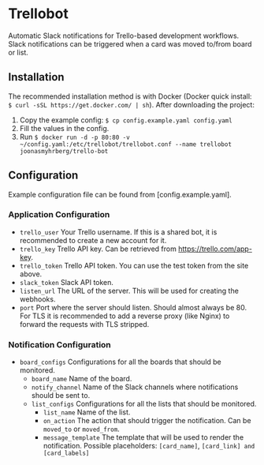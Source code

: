 # Trellobot

Automatic Slack notifications for Trello-based development workflows. Slack notifications can be triggered when a card was moved to/from board or list.

## Installation

The recommended installation method is with Docker (Docker quick install: `$ curl -sSL https://get.docker.com/ | sh`). After downloading the project:

1. Copy the example config: `$ cp config.example.yaml config.yaml`
2. Fill the values in the config.
3. Run `$ docker run -d -p 80:80 -v ~/config.yaml:/etc/trellobot/trellobot.conf --name trellobot joonasmyhrberg/trello-bot`

## Configuration

Example configuration file can be found from [config.example.yaml].

### Application Configuration
- `trello_user` Your Trello username. If this is a shared bot, it is recommended to create a new account for it.
- `trello_key` Trello API key. Can be retrieved from <https://trello.com/app-key>.
- `trello_token` Trello API token. You can use the test token from the site above.
- `slack_token` Slack API token.
- `listen_url` The URL of the server. This will be used for creating the webhooks.
- `port` Port where the server should listen. Should almost always be 80. For TLS it is recommended to add a reverse proxy (like Nginx) to forward the requests with TLS stripped.

### Notification Configuration
- `board_configs` Configurations for all the boards that should be monitored.
  - `board_name` Name of the board.
  - `notify_channel` Name of the Slack channels where notifications should be sent to.
  - `list_configs` Configurations for all the lists that should be monitored.
    - `list_name` Name of the list.
    - `on_action` The action that should trigger the notification. Can be `moved_to` or `moved_from`.
    - `message_template` The template that will be used to render the notification. Possible placeholders: `[card_name]`, `[card_link] and [card_labels]`
